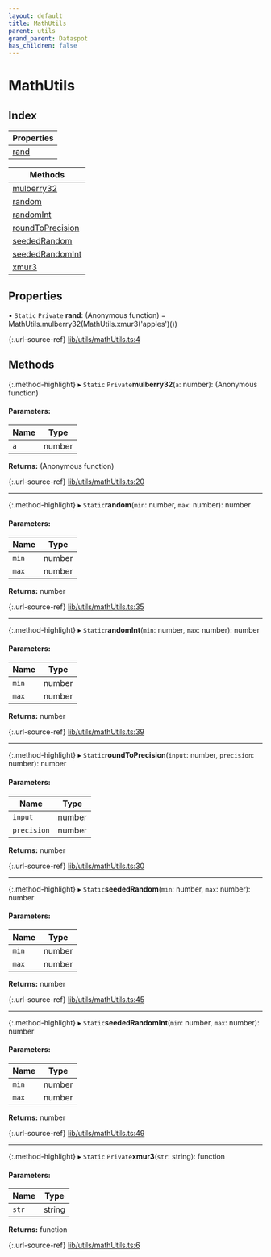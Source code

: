 ```yaml
---
layout: default
title: MathUtils
parent: utils
grand_parent: Dataspot
has_children: false
---
```


# MathUtils

## Index

| Properties |
|-----------|
| [rand](#rand) |

| Methods |
|-----------|
| [mulberry32](#mulberry32) |
| [random](#random) |
| [randomInt](#randomint) |
| [roundToPrecision](#roundtoprecision) |
| [seededRandom](#seededrandom) |
| [seededRandomInt](#seededrandomint) |
| [xmur3](#xmur3) |

## Properties

▪ `Static` `Private` **rand**: (Anonymous function) = MathUtils.mulberry32(MathUtils.xmur3('apples')())

{:.url-source-ref}
[lib/utils/mathUtils.ts:4](https://github.com/ascentcore/dataspot/blob/3098228/lib/utils/mathUtils.ts#L4)

## Methods

{:.method-highlight}
▸ `Static` `Private`**mulberry32**(`a`: number): (Anonymous function)

#### Parameters:

Name | Type |
------ | ------ |
`a` | number |

**Returns:** (Anonymous function)

{:.url-source-ref}
[lib/utils/mathUtils.ts:20](https://github.com/ascentcore/dataspot/blob/3098228/lib/utils/mathUtils.ts#L20)

___

{:.method-highlight}
▸ `Static`**random**(`min`: number, `max`: number): number

#### Parameters:

Name | Type |
------ | ------ |
`min` | number |
`max` | number |

**Returns:** number

{:.url-source-ref}
[lib/utils/mathUtils.ts:35](https://github.com/ascentcore/dataspot/blob/3098228/lib/utils/mathUtils.ts#L35)

___

{:.method-highlight}
▸ `Static`**randomInt**(`min`: number, `max`: number): number

#### Parameters:

Name | Type |
------ | ------ |
`min` | number |
`max` | number |

**Returns:** number

{:.url-source-ref}
[lib/utils/mathUtils.ts:39](https://github.com/ascentcore/dataspot/blob/3098228/lib/utils/mathUtils.ts#L39)

___

{:.method-highlight}
▸ `Static`**roundToPrecision**(`input`: number, `precision`: number): number

#### Parameters:

Name | Type |
------ | ------ |
`input` | number |
`precision` | number |

**Returns:** number

{:.url-source-ref}
[lib/utils/mathUtils.ts:30](https://github.com/ascentcore/dataspot/blob/3098228/lib/utils/mathUtils.ts#L30)

___

{:.method-highlight}
▸ `Static`**seededRandom**(`min`: number, `max`: number): number

#### Parameters:

Name | Type |
------ | ------ |
`min` | number |
`max` | number |

**Returns:** number

{:.url-source-ref}
[lib/utils/mathUtils.ts:45](https://github.com/ascentcore/dataspot/blob/3098228/lib/utils/mathUtils.ts#L45)

___

{:.method-highlight}
▸ `Static`**seededRandomInt**(`min`: number, `max`: number): number

#### Parameters:

Name | Type |
------ | ------ |
`min` | number |
`max` | number |

**Returns:** number

{:.url-source-ref}
[lib/utils/mathUtils.ts:49](https://github.com/ascentcore/dataspot/blob/3098228/lib/utils/mathUtils.ts#L49)

___

{:.method-highlight}
▸ `Static` `Private`**xmur3**(`str`: string): function

#### Parameters:

Name | Type |
------ | ------ |
`str` | string |

**Returns:** function

{:.url-source-ref}
[lib/utils/mathUtils.ts:6](https://github.com/ascentcore/dataspot/blob/3098228/lib/utils/mathUtils.ts#L6)
